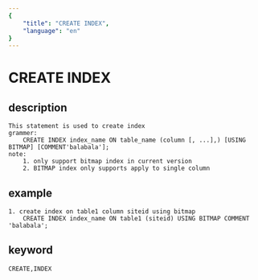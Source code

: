 ```yaml
---
{
    "title": "CREATE INDEX",
    "language": "en"
}
---
```


<!-- 
Licensed to the Apache Software Foundation (ASF) under one
or more contributor license agreements.  See the NOTICE file
distributed with this work for additional information
regarding copyright ownership.  The ASF licenses this file
to you under the Apache License, Version 2.0 (the
"License"); you may not use this file except in compliance
with the License.  You may obtain a copy of the License at

  http://www.apache.org/licenses/LICENSE-2.0

Unless required by applicable law or agreed to in writing,
software distributed under the License is distributed on an
"AS IS" BASIS, WITHOUT WARRANTIES OR CONDITIONS OF ANY
KIND, either express or implied.  See the License for the
specific language governing permissions and limitations
under the License.
-->

# CREATE INDEX

## description

    This statement is used to create index
    grammer:
        CREATE INDEX index_name ON table_name (column [, ...],) [USING BITMAP] [COMMENT'balabala'];
    note:
        1. only support bitmap index in current version
        2. BITMAP index only supports apply to single column

## example

    1. create index on table1 column siteid using bitmap 
        CREATE INDEX index_name ON table1 (siteid) USING BITMAP COMMENT 'balabala';

## keyword

    CREATE,INDEX
